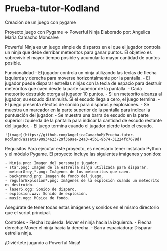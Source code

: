 # Prueba-tutor-Kodland
Creación de un juego con pygame

Proyecto juego con Pygame => Powerful Ninja
Elaborado por: Angelica Maria Camacho Monsalve

Powerful Ninja es un juego simple de disparos en el que el jugador controla un ninja que debe derribar meteoritos para ganar puntos. El objetivo es sobrevivir el mayor tiempo posible y acumular la mayor cantidad de puntos posible.

Funcionalidad
    - El jugador controla un ninja utilizando las teclas de flecha izquierda y derecha para moverse horizontalmente por la pantalla.
    - El jugador puede disparar estrellas ninjas con la tecla de espacio para destruir meteoritos que caen desde la parte superior de la pantalla.
    - Cada meteorito destruido otorga al jugador 10 puntos.
    - Si un meteorito alcanza al jugador, su escudo disminuirá. Si el escudo llega a cero, el juego termina.
    - El juego presenta efectos de sonido para disparos y explosiones.
    - Se muestra un marcador en la parte superior de la pantalla para indicar la puntuación del jugador.
    - Se muestra una barra de escudo en la parte superior izquierda de la pantalla para indicar la cantidad de escudo restante del jugador.
    - El juego termina cuando el jugador pierde todo el escudo.

    ![image](https://github.com/AngelicaCamachoM/Prueba-tutor-Kodland/assets/90934623/29f369ae-24a3-45b1-9b74-31224fc7679d)

    

Requisitos
Para ejecutar este proyecto, es necesario tener instalado Python y el módulo Pygame. El proyecto incluye las siguientes imágenes y sonidos:

    - Ninja.png: Imagen del personaje jugador.
    - star.png: Imagen de la estrella ninja utilizada para disparar.
    - meteorGrey_*.png: Imágenes de los meteoritos que caen.
    - background.png: Imagen de fondo del juego.
    - regularExplosion*.png: Imágenes de la explosión cuando un meteorito es destruido.
    - laser5.ogg: Sonido de disparo.
    - explosion.wav: Sonido de explosión.
    - music.ogg: Música de fondo.
Asegúrate de tener todas estas imágenes y sonidos en el mismo directorio que el script principal.

Controles
    - Flecha izquierda: Mover el ninja hacia la izquierda.
    - Flecha derecha: Mover el ninja hacia la derecha.
    - Barra espaciadora: Disparar estrella ninja.

¡Diviértete jugando a Powerful Ninja!
